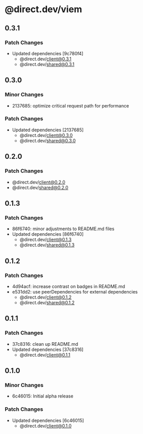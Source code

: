 # @direct.dev/viem

## 0.3.1

### Patch Changes

- Updated dependencies [9c780f4]
  - @direct.dev/client@0.3.1
  - @direct.dev/shared@0.3.1

## 0.3.0

### Minor Changes

- 2137685: optimize critical request path for performance

### Patch Changes

- Updated dependencies [2137685]
  - @direct.dev/client@0.3.0
  - @direct.dev/shared@0.3.0

## 0.2.0

### Patch Changes

- @direct.dev/client@0.2.0
- @direct.dev/shared@0.2.0

## 0.1.3

### Patch Changes

- 86f6740: minor adjustments to README.md files
- Updated dependencies [86f6740]
  - @direct.dev/client@0.1.3
  - @direct.dev/shared@0.1.3

## 0.1.2

### Patch Changes

- 4d94acf: increase contrast on badges in README.md
- e531dd2: use peerDependencies for external dependencies
  - @direct.dev/client@0.1.2
  - @direct.dev/shared@0.1.2

## 0.1.1

### Patch Changes

- 37c8316: clean up README.md
- Updated dependencies [37c8316]
  - @direct.dev/client@0.1.1

## 0.1.0

### Minor Changes

- 6c46015: Initial alpha release

### Patch Changes

- Updated dependencies [6c46015]
  - @direct.dev/client@0.1.0
